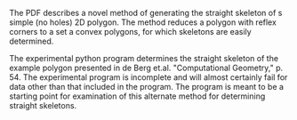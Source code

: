 The PDF describes a novel method of generating the straight skeleton of s simple (no holes) 2D polygon. The method reduces a polygon with reflex corners to a set a convex polygons, for which skeletons are easily determined.

The experimental python program determines the straight skeleton of the example polygon presented in de Berg et.al. "Computational Geometry," p. 54. The experimental program is incomplete and will almost certainly fail for data other than that included in the program. The program is meant to be a starting point for examination of this alternate method for determining straight skeletons.
